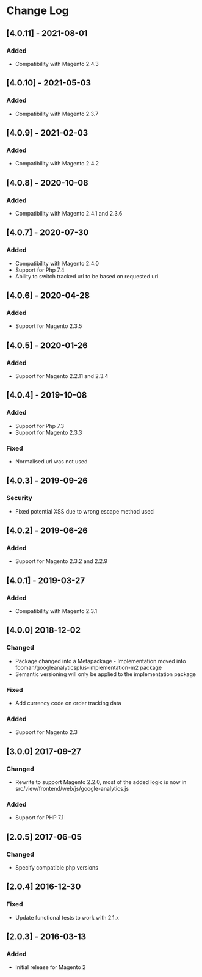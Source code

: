 # Change Log

## [4.0.11] - 2021-08-01
### Added
- Compatibility with Magento 2.4.3

## [4.0.10] - 2021-05-03
### Added
- Compatibility with Magento 2.3.7

## [4.0.9] - 2021-02-03
### Added
- Compatibility with Magento 2.4.2

## [4.0.8] - 2020-10-08
### Added
- Compatibility with Magento 2.4.1 and 2.3.6

## [4.0.7] - 2020-07-30
### Added
- Compatibility with Magento 2.4.0
- Support for Php 7.4
- Ability to switch tracked url to be based on requested uri

## [4.0.6] - 2020-04-28
### Added
- Support for Magento 2.3.5

## [4.0.5] - 2020-01-26
### Added
- Support for Magento 2.2.11 and 2.3.4

## [4.0.4] - 2019-10-08
### Added
- Support for Php 7.3
- Support for Magento 2.3.3
### Fixed
- Normalised url was not used

## [4.0.3] - 2019-09-26
### Security
- Fixed potential XSS due to wrong escape method used

## [4.0.2] - 2019-06-26
### Added
- Support for Magento 2.3.2 and 2.2.9

## [4.0.1] - 2019-03-27
### Added
- Compatibility with Magento 2.3.1

## [4.0.0] 2018-12-02
### Changed
- Package changed into a Metapackage - Implementation moved into fooman/googleanalyticsplus-implementation-m2 package
- Semantic versioning will only be applied to the implementation package
### Fixed
- Add currency code on order tracking data
### Added
- Support for Magento 2.3

## [3.0.0] 2017-09-27
### Changed
- Rewrite to support Magento 2.2.0, most of the added logic is now in 
src/view/frontend/web/js/google-analytics.js
### Added
- Support for PHP 7.1

## [2.0.5] 2017-06-05
### Changed
- Specify compatible php versions

## [2.0.4] 2016-12-30
### Fixed
- Update functional tests to work with 2.1.x

## [2.0.3] - 2016-03-13
### Added
- Initial release for Magento 2
